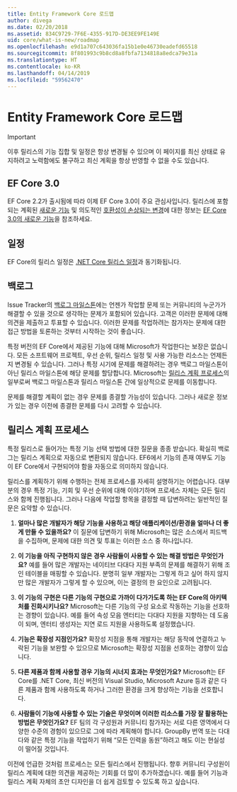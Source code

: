 ```yaml
---
title: Entity Framework Core 로드맵
author: divega
ms.date: 02/20/2018
ms.assetid: 834C9729-7F6E-4355-917D-DE3EE9FE149E
uid: core/what-is-new/roadmap
ms.openlocfilehash: e9d1a707c643036fa15b1e0e46730eadefd65518
ms.sourcegitcommit: 8f801993c9b8cd8a8fbfa7134818a8edca79e31a
ms.translationtype: HT
ms.contentlocale: ko-KR
ms.lasthandoff: 04/14/2019
ms.locfileid: "59562470"
---
```

# <a name="entity-framework-core-roadmap"></a>Entity Framework Core 로드맵

> [!IMPORTANT]
> 이후 릴리스의 기능 집합 및 일정은 항상 변경될 수 있으며 이 페이지를 최신 상태로 유지하려고 노력함에도 불구하고 최신 계획을 항상 반영할 수 없을 수도 있습니다.

## <a name="ef-core-30"></a>EF Core 3.0

EF Core 2.2가 출시됨에 따라 이제 EF Core 3.0이 주요 관심사입니다.
릴리스에 포함되는 계획된 [새로운 기능](xref:core/what-is-new/ef-core-3.0/features) 및 의도적인 [호환성이 손상되는 변경](xref:core/what-is-new/ef-core-3.0/breaking-changes)에 대한 정보는 [EF Core 3.0의 새로운 기능](xref:core/what-is-new/ef-core-3.0/index)을 참조하세요.

## <a name="schedule"></a>일정

EF Core의 릴리스 일정은 [.NET Core 릴리스 일정](https://github.com/dotnet/core/blob/master/roadmap.md)과 동기화됩니다.

## <a name="backlog"></a>백로그

Issue Tracker의 [백로그 마일스톤](https://github.com/aspnet/EntityFrameworkCore/issues?q=is%3Aopen+is%3Aissue+milestone%3ABacklog+sort%3Areactions-%2B1-desc)에는 언젠가 작업할 문제 또는 커뮤니티의 누군가가 해결할 수 있을 것으로 생각하는 문제가 포함되어 있습니다.
고객은 이러한 문제에 대해 의견을 제출하고 투표할 수 있습니다.
이러한 문제를 작업하려는 참가자는 문제에 대한 접근 방법을 토론하는 것부터 시작하는 것이 좋습니다.

특정 버전의 EF Core에서 제공된 기능에 대해 Microsoft가 작업한다는 보장은 없습니다.
모든 소프트웨어 프로젝트, 우선 순위, 릴리스 일정 및 사용 가능한 리소스는 언제든지 변경될 수 있습니다.
그러나 특정 시기에 문제를 해결하려는 경우 백로그 마일스톤이 아닌 릴리스 마일스톤에 해당 문제를 할당합니다.
Microsoft는 [릴리스 계획 프로세스](#release-planning-process)의 일부로써 백로그 마일스톤과 릴리스 마일스톤 간에 일상적으로 문제를 이동합니다.

문제를 해결할 계획이 없는 경우 문제를 종결할 가능성이 있습니다.
그러나 새로운 정보가 있는 경우 이전에 종결한 문제를 다시 고려할 수 있습니다.

## <a name="release-planning-process"></a>릴리스 계획 프로세스

특정 릴리스로 들어가는 특정 기능 선택 방법에 대한 질문을 종종 받습니다.
확실히 백로그는 릴리스 계획으로 자동으로 변환되지 않습니다.
EF6에서 기능의 존재 여부도 기능이 EF Core에서 구현되어야 함을 자동으로 의미하지 않습니다.

릴리스를 계획하기 위해 수행하는 전체 프로세스를 자세히 설명하기는 어렵습니다.
대부분의 경우 특정 기능, 기회 및 우선 순위에 대해 이야기하며 프로세스 자체는 모든 릴리스와 함께 진행됩니다.
그러나 다음에 작업할 항목을 결정할 때 답변하려는 일반적인 질문은 요약할 수 있습니다.

1. **얼마나 많은 개발자가 해당 기능을 사용하고 해당 애플리케이션/환경을 얼마나 더 좋게 만들 수 있을까요?** 이 질문에 답변하기 위해 Microsoft는 많은 소스에서 피드백을 수집하며, 문제에 대한 의견 및 투표는 이러한 소스 중 하나입니다.

2. **이 기능을 아직 구현하지 않은 경우 사람들이 사용할 수 있는 해결 방법은 무엇인가요?** 예를 들어 많은 개발자는 네이티브 다대다 지원 부족의 문제를 해결하기 위해 조인 테이블을 매핑할 수 있습니다. 분명히 일부 개발자는 그렇게 하고 싶어 하지 않지만 많은 개발자가 그렇게 할 수 있으며, 이는 결정의 한 요인으로 고려됩니다.

3. **이 기능의 구현은 다른 기능의 구현으로 가까이 다가가도록 하는 EF Core의 아키텍처를 진화시키나요?** Microsoft는 다른 기능의 구성 요소로 작동하는 기능을 선호하는 경향이 있습니다. 예를 들어 속성 모음 엔터티는 다대다 지원을 지향하는 데 도움이 되며, 엔터티 생성자는 지연 로드 지원을 사용하도록 설정했습니다.

4. **기능은 확장성 지점인가요?** 확장성 지점을 통해 개발자는 해당 동작에 연결하고 누락된 기능을 보완할 수 있으므로 Microsoft는 확장성 지점을 선호하는 경향이 있습니다.

5. **다른 제품과 함께 사용할 경우 기능의 시너지 효과는 무엇인가요?** Microsoft는 EF Core를 .NET Core, 최신 버전의 Visual Studio, Microsoft Azure 등과 같은 다른 제품과 함께 사용하도록 하거나 그러한 환경을 크게 향상하는 기능을 선호합니다.

6. **사람들이 기능에 사용할 수 있는 기술은 무엇이며 이러한 리소스를 가장 잘 활용하는 방법은 무엇인가요?** EF 팀의 각 구성원과 커뮤니티 참가자는 서로 다른 영역에서 다양한 수준의 경험이 있으므로 그에 따라 계획해야 합니다. GroupBy 번역 또는 다대다와 같은 특정 기능을 작업하기 위해 “모든 인력을 동원”하려고 해도 이는 현실성이 떨어질 것입니다.

이전에 언급한 것처럼 프로세스는 모든 릴리스에서 진행됩니다.
향후 커뮤니티 구성원이 릴리스 계획에 대한 의견을 제공하는 기회를 더 많이 추가하겠습니다.
예를 들어 기능과 릴리스 계획 자체의 초안 디자인을 더 쉽게 검토할 수 있도록 하고 싶습니다.
